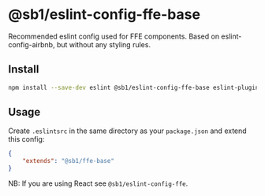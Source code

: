 # @sb1/eslint-config-ffe-base

Recommended eslint config used for FFE components. Based on eslint-config-airbnb, but without any styling rules.

## Install

```bash
npm install --save-dev eslint @sb1/eslint-config-ffe-base eslint-plugin-import eslint-plugin-react eslint-plugin-jsx-a11y
```

## Usage

Create `.eslintsrc` in the same directory as your `package.json` and extend this config:

```json
{
    "extends": "@sb1/ffe-base"
}
```

NB: If you are using React see `@sb1/eslint-config-ffe`.
